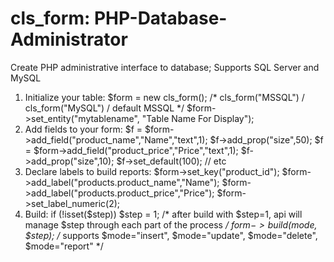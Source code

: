 # cls_form: PHP-Database-Administrator

Create PHP administrative interface to database;
Supports SQL Server and MySQL

1. Initialize your table:
$form = new cls_form(); /* cls_form("MSSQL") / cls_form("MySQL") / default MSSQL */
$form->set_entity("mytablename", "Table Name For Display");
2. Add fields to your form:
$f = $form->add_field("product_name","Name","text",1);
$f->add_prop("size",50);
$f = $form->add_field("product_price","Price","text",1);
$f->add_prop("size",10);
$f->set_default(100);
// etc
3. Declare labels to build reports:
$form->set_key("product_id");
$form->add_label("products.product_name","Name");
$form->add_label("products.product_price","Price");
$form->set_label_numeric(2);
4. Build:
if (!isset($step)) $step = 1; /* after build with $step=1, api will manage $step through each part of the process */
$form->build($mode, $step); /* supports $mode="insert", $mode="update", $mode="delete", $mode="report" */

